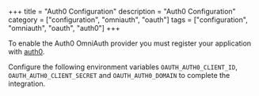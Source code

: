 +++
title = "Auth0 Configuration"
description = "Auth0 Configuration"
category = ["configuration", "omniauth", "oauth"]
tags = ["configuration", "omniauth", "oauth", "auth0"]
+++

To enable the Auth0 OmniAuth provider you must register your application with [auth0](https://auth0.com/).

Configure the following environment variables `OAUTH_AUTH0_CLIENT_ID`, `OAUTH_AUTH0_CLIENT_SECRET` and `OAUTH_AUTH0_DOMAIN` to complete the integration.

